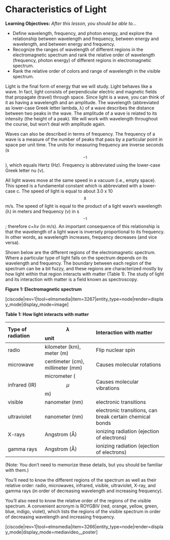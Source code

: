 <div style="float:right;margin:auto"><ebook-button title="Atomic Structure" link="https://genchem.science.psu.edu/01-6-light-energy"></ebook-button></div>

# Characteristics of Light

**Learning Objectives:** _After this lesson, you should be able to…_

* Define wavelength, frequency, and photon energy, and explore the relationship between wavelength and frequency, between energy and wavelength, and between energy and frequency.
* Recognize the ranges of wavelength of different regions in the electromagnetic spectrum and rank the relative order of wavelength (frequency, photon energy) of different regions in electromagnetic spectrum.
* Rank the relative order of colors and range of wavelength in the visible spectrum.


Light is the final form of energy that we will study.  Light behaves like a wave. In fact, light consists of perpendicular electric and magnetic fields that propagate (travel) through space. Since light is a wave, you can think of it as having a wavelength and an amplitude. The wavelength (abbreviated as lower-case Greek letter lambda, λ) of a wave describes the distance between two peaks in the wave. The amplitude of a wave is related to its intensity (the height of a peak). We will work with wavelength throughout the course, but won’t deal with amplitude again. 

Waves can also be described in terms of frequency. The frequency of a wave is a measure of the number of peaks that pass by a particular point in space per unit time. The units for measuring frequency are inverse seconds (s$$^{-1}$$), which equals Hertz (Hz). Frequency is abbreviated using the lower-case Greek letter nu (ν).

All light waves move at the same speed in a vacuum (i.e., empty space). This speed is a fundamental constant which is abbreviated with a lower-case c. The speed of light is equal to about 3.0 x 10$$^8$$ m/s. The speed of light is equal to the product of a light wave’s wavelength (λ) in meters and frequency (ν) in s$$^{-1}$$; therefore c=λν (in m/s). An important consequence of this relationship is that the wavelength of a light wave is inversely proportional to its frequency. In other words, as wavelength increases, frequency decreases (and vice versa). 

Shown below are the different regions of the electromagnetic spectrum. Where a particular type of light falls on the spectrum depends on its wavelength and frequency. The boundary between each region of the spectrum can be a bit fuzzy, and these regions are characterized mostly by how light within that region interacts with matter (Table 1). The study of light and its interaction with matter is  a field known as spectroscopy.

**Figure 1: Electromagnetic spectrum**

<div style="float:none;margin:auto">
[ciscode|rev=1|tool=elmsmedia|item=3267|entity_type=node|render=display_mode|display_mode=image]</div>


**Table 1: How light interacts with matter**

| Type of radiation | $$\lambda$$ unit | Interaction with matter |
| :--- | :--- | :--- |
| radio | kilometer \(km), meter (m) | Flip nuclear spin |
| microwave | centimeter (cm), millimeter (mm) | Causes molecular rotations |
| infrared (IR) | micrometer \($$\mu$$m) | Causes molecular vibrations |
| visible | nanometer (nm) | electronic transitions |
| ultraviolet | nanometer (nm) | electronic transitions, can break certain chemical bonds |
| X-rays | Angstrom (Å) | ionizing radiation \(ejection of electrons\) |
| gamma rays | Angstrom (Å) | ionizing radiation \(ejection of electrons\) |
(Note: You don’t need to memorize these details, but you should be familiar with them.) 


You’ll need to know the different regions of the spectrum as well as their relative order: radio, microwaves, infrared, visible, ultraviolet, X-ray, and gamma rays (in order of decreasing wavelength and increasing frequency). 

You’ll also need to know the relative order of the regions of the visible spectrum. A convenient acronym is ROYGBIV (red, orange, yellow, green, blue, indigo, violet), which lists the regions of the visible spectrum in order of decreasing wavelength and increasing frequency.


[ciscode|rev=1|tool=elmsmedia|item=3266|entity_type=node|render=display_mode|display_mode=mediavideo__poster]